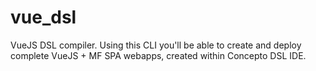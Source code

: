 # vue_dsl
VueJS DSL compiler. Using this CLI you'll be able to create and deploy complete VueJS + MF SPA webapps, created within Concepto DSL IDE.

